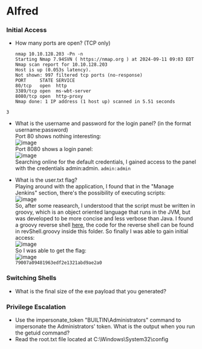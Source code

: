 # Alfred

### Initial Access
- How many ports are open? (TCP only)<br />

      nmap 10.10.128.203 -Pn -n                                              
      Starting Nmap 7.94SVN ( https://nmap.org ) at 2024-09-11 09:03 EDT
      Nmap scan report for 10.10.128.203
      Host is up (0.053s latency).
      Not shown: 997 filtered tcp ports (no-response)
      PORT     STATE SERVICE
      80/tcp   open  http
      3389/tcp open  ms-wbt-server
      8080/tcp open  http-proxy
      Nmap done: 1 IP address (1 host up) scanned in 5.51 seconds
`3`

- What is the username and password for the login panel? (in the format username:password)<br />
Port 80 shows nothing interesting: <br />
![image](https://github.com/user-attachments/assets/e504da8e-e4a8-45b9-b180-1c661e9a6a09)<br />
Port 8080 shows a login panel: <br />
![image](https://github.com/user-attachments/assets/42bd93a2-81ec-45ff-a260-1f4ae3470381)<br />
Searching online for the default credentials, I gained access to the panel with the credentials admin:admin. `admin:admin`

- What is the user.txt flag?<br />
Playing around with the application, I found that in the "Manage Jenkins" section, there's the possibility of executing scripts: <br />
![image](https://github.com/user-attachments/assets/a3739b3e-629b-475d-a595-27518cfae65e)<br />
So, after some reasearch, I understood that the script must be written in groovy, which is an object oriented language that runs in the JVM, but was developed to be more concise and less verbose than Java. I found a groovy reverse shell [here](https://gist.github.com/frohoff/fed1ffaab9b9beeb1c76), the code for the reverse shell can be found in revShell.groovy inside this folder. So finally I was able to gain initial access:<br />
![image](https://github.com/user-attachments/assets/3a615248-071f-41f6-af7e-c5e7cf7928a6)<br />
So I was able to get the flag: <br />
![image](https://github.com/user-attachments/assets/5afb69d9-8d50-444e-87e0-a0914bd790de)<br />
`79007a09481963edf2e1321abd9ae2a0`  
### Switching Shells
- What is the final size of the exe payload that you generated?

### Privilege Escalation
- Use the impersonate_token "BUILTIN\Administrators" command to impersonate the Administrators' token. What is the output when you run the getuid command?
- Read the root.txt file located at C:\Windows\System32\config
